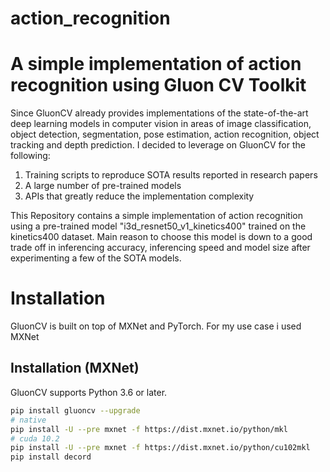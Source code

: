 # action_recognition
# A simple implementation of action recognition using Gluon CV Toolkit

Since GluonCV already provides implementations of the state-of-the-art deep learning models in computer vision in areas of image classification, object detection, segmentation, pose estimation, action recognition, object tracking and depth prediction. I decided to leverage on GluonCV for the following:

1. Training scripts to reproduce SOTA results reported in research papers
2. A large number of pre-trained models
3. APIs that greatly reduce the implementation complexity

This Repository contains a simple implementation of action recognition using a pre-trained model "i3d_resnet50_v1_kinetics400" trained on the kinetics400 dataset.
Main reason to choose this model is down to a good trade off in inferencing accuracy, inferencing speed and model size after experimenting a few of the SOTA models.


# Installation

GluonCV is built on top of MXNet and PyTorch. For my use case i used MXNet

## Installation (MXNet)

GluonCV supports Python 3.6 or later.

```bash
pip install gluoncv --upgrade
# native
pip install -U --pre mxnet -f https://dist.mxnet.io/python/mkl
# cuda 10.2
pip install -U --pre mxnet -f https://dist.mxnet.io/python/cu102mkl
pip install decord
```


